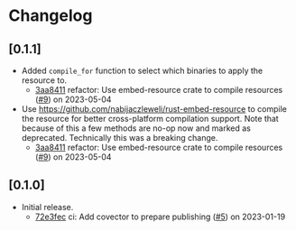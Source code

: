 # Changelog

## \[0.1.1]

- Added `compile_for` function to select which binaries to apply the resource to.
  - [3aa8411](https://github.com/tauri-apps/winres/commit/3aa84115f6a80d74fd28f4f8c81ef734ccb1c37e) refactor: Use embed-resource crate to compile resources ([#9](https://github.com/tauri-apps/winres/pull/9)) on 2023-05-04
- Use https://github.com/nabijaczleweli/rust-embed-resource to compile the resource for better cross-platform compilation support. Note that because of this a few methods are no-op now and marked as deprecated. Technically this was a breaking change.
  - [3aa8411](https://github.com/tauri-apps/winres/commit/3aa84115f6a80d74fd28f4f8c81ef734ccb1c37e) refactor: Use embed-resource crate to compile resources ([#9](https://github.com/tauri-apps/winres/pull/9)) on 2023-05-04

## \[0.1.0]

- Initial release.
  - [72e3fec](https://github.com/tauri-apps/winres/commit/72e3fecc69ad4fe6eaabc53a3f714d1ef6d39ad8) ci: Add covector to prepare publishing ([#5](https://github.com/tauri-apps/winres/pull/5)) on 2023-01-19
